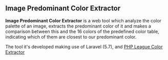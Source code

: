 ## Image Predominant Color Extractor

<strong>Image Predominant Color Extractor</strong> is a web tool which analyze the color palette
 of an image, extracts the predominant color of it and makes a comparison between this and the 16
  colors of the
 predefined color table, indicating which of them are closest to our predominant color.
 
 The tool it's developed making use of Laravel (5.7), and <a href="https://github.com/thephpleague/color-extractor" target="_blank">PHP League Color Extractor</a>
